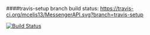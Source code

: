 ####travis-setup branch build status:
https://travis-ci.org/mcelis13/MessengerAPI.svg?branch=travis-setup

[![Build Status](https://travis-ci.org/mcelis13/MessengerAPI.svg?branch=travis-setup)](https://travis-ci.org/mcelis13/MessengerAPI)
<!-- ![](https://travis-ci.org/[mcelis13]/MessengerAPI.svg?branch=master)

[![Build Status](https://travis-ci.org/mcelis13/MessengerAPI.svg?branch=master)](https://travis-ci.org/mcelis13/MessengerAPI) -->
